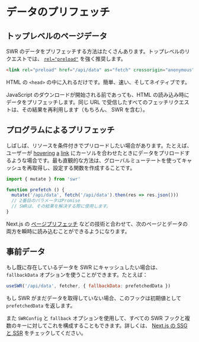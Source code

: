# データのプリフェッチ

## トップレベルのページデータ

SWR のデータをプリフェッチする方法はたくさんあります。トップレベルのリクエストでは、 [`rel="preload"`](https://developer.mozilla.org/en-US/docs/Web/HTML/Preloading_content) を強く推奨します。

```html
<link rel="preload" href="/api/data" as="fetch" crossorigin="anonymous">
```

HTML の `<head>` の中に入れるだけです。簡単、速い、そしてネイティブです。

JavaScript のダウンロードが開始される前であっても、HTML の読み込み時にデータをプリフェッチします。同じ URL で受信したすべてのフェッチリクエストは、その結果を再利用します（もちろん、 SWR を含む）。

## プログラムによるプリフェッチ

しばしば、リソースを条件付きでプリロードしたい場合があります。たとえば、ユーザーが [hovering](https://github.com/GoogleChromeLabs/quicklink) [a](https://github.com/guess-js/guess) [link](https://instant.page) にカーソルを合わせたときにデータをプリロードするような場合です。最も直観的な方法は、グローバルミューテートを使ってキャッシュを再取得し、設定する関数を作成することです。

```js
import { mutate } from 'swr'

function prefetch () {
  mutate('/api/data', fetch('/api/data').then(res => res.json()))
  // 2番目のパラメータはPromise
  // SWRは、その結果を解決する際に使用します。
}
```

Next.js の [ページプリフェッチ](https://nextjs.org/docs/api-reference/next/router#routerprefetch) などの技術と合わせて、次のページとデータの両方を瞬時に読み込むことができるようになります。

## 事前データ

もし既に存在しているデータを SWR にキャッシュしたい場合は、 `fallbackData` オプションを使うことができます。たとえば：

```jsx
useSWR('/api/data', fetcher, { fallbackData: prefetchedData })
```

もし SWR がまだデータを取得していない場合、このフックは初期値として `prefetchedData` を返します。

また `SWRConfig` と `fallback` オプションを使用して、すべての SWR フックと複数のキーに対してこれを構成することもできます。詳しくは、 [Next.js の SSG と SSR](/docs/with-nextjs) をチェックしてください。
